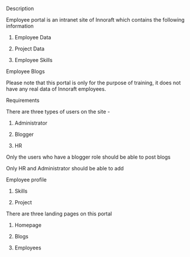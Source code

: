Description

Employee portal is an intranet site of Innoraft which contains the following information

1. Employee Data

2. Project Data

3. Employee Skills

Employee Blogs

Please note that this portal is only for the purpose of training, it does not have any real data of Innoraft employees.

Requirements

There are three types of users on the site -

1. Administrator

2. Blogger

3. HR

Only the users who have a blogger role should be able to post blogs

Only HR and Administrator should be able to add

Employee profile

1. Skills

2. Project

There are three landing pages on this portal

1. Homepage

2. Blogs

3. Employees
